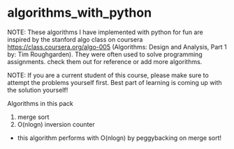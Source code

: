 algorithms_with_python
======================

NOTE: These algorithms I have implemented with python for fun are inspired by the stanford algo class on coursera https://class.coursera.org/algo-005 (Algorithms: Design and Analysis, Part 1 by: Tim Roughgarden). They were often used to solve programming assignments. check them out for reference or add more algorithms.

NOTE: If you are a current student of this course, please make sure to attempt the problems yourself first. Best part of learning is coming up with the solution yourself!

Algorithms in this pack

1. merge sort
2. O(nlogn) inversion counter
  * this algorithm performs with O(nlogn) by peggybacking on merge sort!


